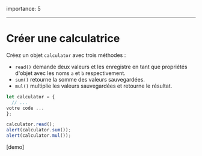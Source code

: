 importance: 5

---

# Créer une calculatrice

Créez un objet `calculator` avec trois méthodes :

- `read()` demande deux valeurs et les enregistre en tant que propriétés d'objet avec les noms `a` et `b` respectivement.
- `sum()` retourne la somme des valeurs sauvegardées.
- `mul()` multiplie les valeurs sauvegardées et retourne le résultat.

```js
let calculator = {
  // ...
votre code ...
};

calculator.read();
alert(calculator.sum());
alert(calculator.mul());
```

[demo]